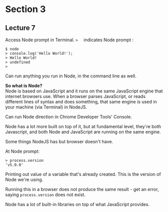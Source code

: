 # Section 3

## Lecture 7

Access Node prompt in Terminal. `>  ` indicates Node prompt :  
```
$ node
> console.log('Hello World!');
> Hello World!
> undefined
> 
```

 

Can run anything you run in Node, in the command line as well.

**So what is Node?**  
Node is based on JavaScript and it runs on the same JavaScript engine that internet browsers use. When a browser parses JavaScript, or reads different lines of syntax and does something, that same engine is used in your machine (via Terminal) in NodeJS.

Can run Node direction in Chrome Developer Tools' Console. 

Node has a lot more built on top of it, but at fundamental level, they're both Javascript, and both Node and JavaScript are running on the same engine.

Some things NodeJS has but browser doesn't have.

At Node prompt:
```
> process.version
'v5.0.0'
```
Printing out value of a variable that's already created. This is the version of Node we're using.

Running this in a browser does not produce the same result - get an error, saying `process.version` does not exist.

Node has a lot of built-in libraries on top of what JavaScript provides.



